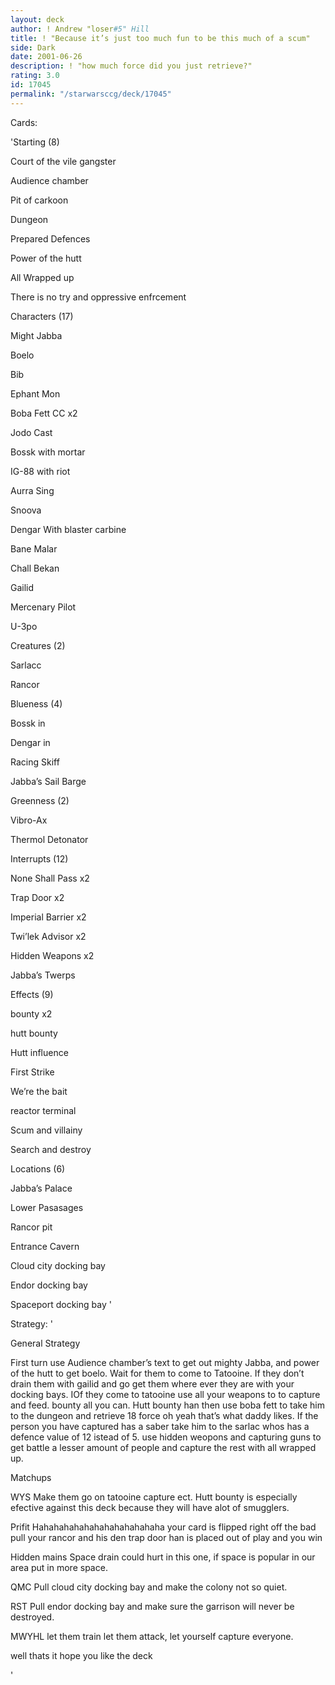 ```yaml
---
layout: deck
author: ! Andrew "loser#5" Hill
title: ! "Because it’s just too much fun to be this much of a scum"
side: Dark
date: 2001-06-26
description: ! "how much force did you just retrieve?"
rating: 3.0
id: 17045
permalink: "/starwarsccg/deck/17045"
---
```

Cards: 

'Starting (8)

Court of the vile gangster

Audience chamber

Pit of carkoon

Dungeon

Prepared Defences

Power of the hutt

All Wrapped up

There is no try and oppressive enfrcement


Characters (17)

Might Jabba

Boelo

Bib

Ephant Mon

Boba Fett CC x2

Jodo Cast

Bossk with mortar

IG-88 with riot

Aurra Sing

Snoova

Dengar With blaster carbine

Bane Malar

Chall Bekan

Gailid

Mercenary Pilot

U-3po


Creatures (2)

Sarlacc

Rancor


Blueness (4)

Bossk in

Dengar in

Racing Skiff

Jabba’s Sail Barge


Greenness (2)

Vibro-Ax

Thermol Detonator


Interrupts (12)

None Shall Pass x2

Trap Door x2

Imperial Barrier x2

Twi’lek Advisor x2

Hidden Weapons x2

Jabba’s Twerps 


Effects (9)

bounty x2

hutt bounty

Hutt influence

First Strike

We’re the bait

reactor terminal

Scum and villainy

Search and destroy


Locations (6)

Jabba’s Palace

Lower Pasasages

Rancor pit

Entrance Cavern

Cloud city docking bay

Endor docking bay

Spaceport docking bay  '

Strategy: '

General Strategy

First turn use Audience chamber’s text to get out mighty Jabba, and power of the hutt to get boelo. Wait for them to come to Tatooine. If they don’t drain them with gailid and go get them where ever they are with your docking bays. IOf they come to tatooine use all your weapons to to capture and feed. bounty all you can. Hutt bounty han then use boba fett to take him to the dungeon and retrieve 18 force oh yeah that’s what daddy likes. If the person you have captured has a saber take him to the sarlac whos has a defence value of 12 istead of 5. use hidden weopons and capturing guns to get battle a lesser amount of people and capture the rest with all wrapped up.


Matchups

WYS Make them go on tatooine capture ect. Hutt bounty is especially efective against this deck because they will have alot of smugglers.


Prifit Hahahahahahahahahahahahaha your card is flipped right off the bad pull your rancor and his den trap door han is placed out of play and you win


Hidden mains Space drain could hurt in this one, if space is popular in our area put in more space. 


QMC Pull cloud city docking bay and make the colony not so quiet.


RST Pull endor docking bay and make sure the garrison will never be destroyed.


MWYHL let them train let them attack, let yourself capture everyone.


well thats it hope you like the deck


'
